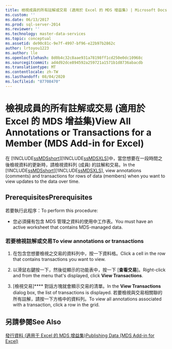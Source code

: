 ```yaml
---
title: 檢視成員的所有註解或交易 (適用於 Excel 的 MDS 增益集) | Microsoft Docs
ms.custom: ''
ms.date: 06/13/2017
ms.prod: sql-server-2014
ms.reviewer: ''
ms.technology: master-data-services
ms.topic: conceptual
ms.assetid: de90c81c-9e7f-4997-bf96-e22b97b2862c
author: lrtoyou1223
ms.author: lle
ms.openlocfilehash: 8d0b4c32c8aae931a78198ff1cd250e0dc10968c
ms.sourcegitcommit: ad4d92dce894592a259721a1571b1d8736abacdb
ms.translationtype: MT
ms.contentlocale: zh-TW
ms.lasthandoff: 08/04/2020
ms.locfileid: "87708470"
---
```

# <a name="view-all-annotations-or-transactions-for-a-member-mds-add-in-for-excel"></a><span data-ttu-id="f971d-102">檢視成員的所有註解或交易 (適用於 Excel 的 MDS 增益集)</span><span class="sxs-lookup"><span data-stu-id="f971d-102">View All Annotations or Transactions for a Member (MDS Add-in for Excel)</span></span>
  <span data-ttu-id="f971d-103">在 [!INCLUDE[ssMDSshort](../../includes/ssmdsshort-md.md)][!INCLUDE[ssMDSXLS](../../includes/ssmdsxls-md.md)]中，當您想要在一段時間之後檢視資料的更新時，請檢視資料列 (成員) 的註解和交易。</span><span class="sxs-lookup"><span data-stu-id="f971d-103">In the [!INCLUDE[ssMDSshort](../../includes/ssmdsshort-md.md)][!INCLUDE[ssMDSXLS](../../includes/ssmdsxls-md.md)], view annotations (comments) and transactions for rows of data (members) when you want to view updates to the data over time.</span></span>  
  
## <a name="prerequisites"></a><span data-ttu-id="f971d-104">Prerequisites</span><span class="sxs-lookup"><span data-stu-id="f971d-104">Prerequisites</span></span>  
 <span data-ttu-id="f971d-105">若要執行此程序：</span><span class="sxs-lookup"><span data-stu-id="f971d-105">To perform this procedure:</span></span>  
  
-   <span data-ttu-id="f971d-106">您必須擁有包含 MDS 管理之資料的使用中工作表。</span><span class="sxs-lookup"><span data-stu-id="f971d-106">You must have an active worksheet that contains MDS-managed data.</span></span>  
  
### <a name="to-view-annotations-or-transactions"></a><span data-ttu-id="f971d-107">若要檢視註解或交易</span><span class="sxs-lookup"><span data-stu-id="f971d-107">To view annotations or transactions</span></span>  
  
1.  <span data-ttu-id="f971d-108">在包含您想要檢視之交易的資料列中，按一下資料格。</span><span class="sxs-lookup"><span data-stu-id="f971d-108">Click a cell in the row that contains transactions you want to view.</span></span>  
  
2.  <span data-ttu-id="f971d-109">以滑鼠右鍵按一下，然後從顯示的功能表中，按一下 [**查看交易**]。</span><span class="sxs-lookup"><span data-stu-id="f971d-109">Right-click and from the menu that's displayed, click **View Transactions**.</span></span>  
  
3.  <span data-ttu-id="f971d-110">[檢視交易]\*\*\*\* 對話方塊就會顯示交易的清單。</span><span class="sxs-lookup"><span data-stu-id="f971d-110">In the **View Transactions** dialog box, the list of transactions is displayed.</span></span> <span data-ttu-id="f971d-111">若要檢視與交易相關聯的所有註解，請按一下方格中的資料列。</span><span class="sxs-lookup"><span data-stu-id="f971d-111">To view all annotations associated with a transaction, click a row in the grid.</span></span>  
  
## <a name="see-also"></a><span data-ttu-id="f971d-112">另請參閱</span><span class="sxs-lookup"><span data-stu-id="f971d-112">See Also</span></span>  
 [<span data-ttu-id="f971d-113">發行資料 &#40;適用于 Excel 的 MDS 增益集&#41;</span><span class="sxs-lookup"><span data-stu-id="f971d-113">Publishing Data &#40;MDS Add-in for Excel&#41;</span></span>](overview-importing-data-from-excel-mds-add-in-for-excel.md)  
  
  
